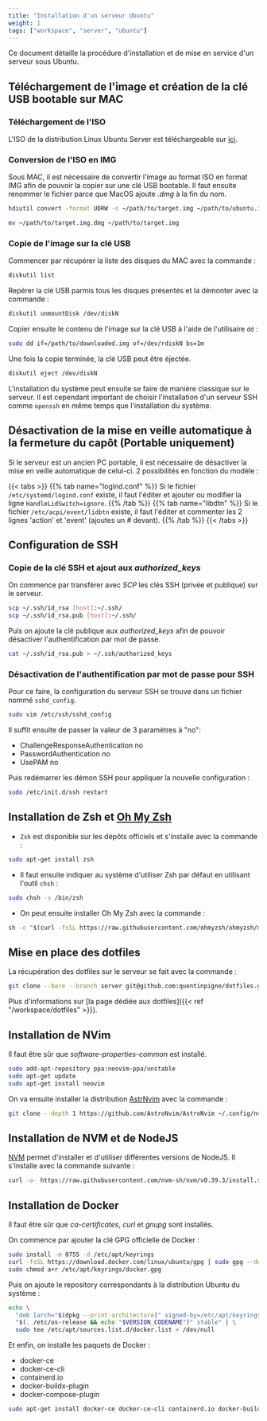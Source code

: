 ```yaml
---
title: "Installation d'un serveur Ubuntu"
weight: 1
tags: ["workspace", "server", "ubuntu"]
---
```


Ce document détaille la procédure d'installation et de mise en service d'un serveur sous Ubuntu.

## Téléchargement de l'image et création de la clé USB bootable sur MAC

### Téléchargement de l'ISO

L'ISO de la distribution Linux Ubuntu Server est téléchargeable sur [ici](https://ubuntu.com/download/server).

### Conversion de l'ISO en IMG

Sous MAC, il est nécessaire de convertir l'image au format ISO en format IMG afin de pouvoir la copier sur une clé USB bootable. Il faut ensuite renommer le fichier parce que MacOS ajoute *.dmg* à la fin du nom.

```bash
hdiutil convert -format UDRW -o ~/path/to/target.img ~/path/to/ubuntu.iso
```

```bash
mv ~/path/to/target.img.dmg ~/path/to/target.img
```

### Copie de l'image sur la clé USB

Commencer par récupérer la liste des disques du MAC avec la commande :

```bash
diskutil list
```

Repérer la clé USB parmis tous les disques présentés et la démonter avec la commande :

```bash
diskutil unmountDisk /dev/diskN
```

Copier ensuite le contenu de l'image sur la clé USB à l'aide de l'utilisaire `dd` :

```bash
sudo dd if=/path/to/downloaded.img of=/dev/rdiskN bs=1m
```

Une fois la copie terminée, la clé USB peut être éjectée.

```bash
diskutil eject /dev/diskN
```

L'installation du système peut ensuite se faire de manière classique sur le serveur. Il est cependant important de choisir l'installation d'un serveur SSH comme `openssh` en même temps que l'installation du système.

## Désactivation de la mise en veille automatique à la fermeture du capôt (Portable uniquement)

Si le serveur est un ancien PC portable, il est nécessaire de désactiver la mise en veille automatique de celui-ci. 2 possibilités en fonction du modèle :

{{< tabs >}}
{{% tab name="logind.conf" %}}
Si le fichier `/etc/systemd/logind.conf` existe, il faut l'éditer et ajouter ou modifier la ligne `HandleLidSwitch=ignore`.
{{% /tab %}}
{{% tab name="libdtn" %}}
Si le fichier `/etc/acpi/event/lidbtn` existe, il faut l'éditer et commenter les 2 lignes 'action' et 'event' (ajoutes un # devant).
{{% /tab %}}
{{< /tabs >}}

## Configuration de SSH

### Copie de la clé SSH et ajout aux *authorized_keys*

On commence par transférer avec *SCP* les clés SSH (privée et publique) sur le serveur.

```bash
scp ~/.ssh/id_rsa [host]:~/.ssh/
scp ~/.ssh/id_rsa.pub [host]:~/.ssh/
```

Puis on ajoute la clé publique aux *authorized_keys* afin de pouvoir désactiver l'authentification par mot de passe.

```bash
cat ~/.ssh/id_rsa.pub > ~/.ssh/authorized_keys
```

### Désactivation de l'authentification par mot de passe pour SSH

Pour ce faire, la configuration du serveur SSH se trouve dans un fichier nommé `sshd_config`.

```bash
sudo vim /etc/ssh/sshd_config
```

Il suffit ensuite de passer la valeur de 3 paramètres à "no":

- ChallengeResponseAuthentication no
- PasswordAuthentication no
- UsePAM no

Puis redémarrer les démon SSH pour appliquer la nouvelle configuration :

```bash
sudo /etc/init.d/ssh restart
```

## Installation de Zsh et [Oh My Zsh](https://ohmyz.sh/)

- `Zsh` est disponible sur les dépôts officiels et s'installe avec la commande :

```bash
sudo apt-get install zsh
```

- Il faut ensuite indiquer au système d'utiliser Zsh par défaut en utilisant l'outil `chsh` :

```bash
sudo chsh -s /bin/zsh
```

- On peut ensuite installer Oh My Zsh avec la commande :

```bash
sh -c "$(curl -fsSL https://raw.githubusercontent.com/ohmyzsh/ohmyzsh/master/tools/install.sh)"
```

## Mise en place des dotfiles

La récupération des dotfiles sur le serveur se fait avec la commande :

```bash
git clone --bare --branch server git@github.com:quentinpigne/dotfiles.git $HOME/.dotfiles
```

Plus d'informations sur [la page dédiée aux dotfiles]({{< ref "/workspace/dotfiles" >}}).

## Installation de NVim

Il faut être sûr que *software-properties-common* est installé.

```bash
sudo add-apt-repository ppa:neovim-ppa/unstable
sudo apt-get update
sudo apt-get install neovim
```

On va ensuite installer la distribution [AstrNvim](https://astronvim.com/) avec la commande :

```bash
git clone --depth 1 https://github.com/AstroNvim/AstroNvim ~/.config/nvim
```

## Installation de NVM et de NodeJS

[NVM](https://github.com/nvm-sh/nvm) permet d'installer et d'utiliser différentes versions de NodeJS. Il s'installe avec la commande suivante :

```bash
curl -o- https://raw.githubusercontent.com/nvm-sh/nvm/v0.39.3/install.sh | bash
```

## Installation de Docker

Il faut être sûr que *ca-certificates*, *curl* et *gnupg* sont installés.

On commence par ajouter la clé GPG officielle de Docker :

```bash
sudo install -m 0755 -d /etc/apt/keyrings
curl -fsSL https://download.docker.com/linux/ubuntu/gpg | sudo gpg --dearmor -o /etc/apt/keyrings/docker.gpg
sudo chmod a+r /etc/apt/keyrings/docker.gpg
```

Puis on ajoute le repository correspondants à la distribution Ubuntu du système :

```bash
echo \
  "deb [arch="$(dpkg --print-architecture)" signed-by=/etc/apt/keyrings/docker.gpg] https://download.docker.com/linux/ubuntu \
  "$(. /etc/os-release && echo "$VERSION_CODENAME")" stable" | \
  sudo tee /etc/apt/sources.list.d/docker.list > /dev/null
```

Et enfin, on installe les paquets de Docker :

* docker-ce
* docker-ce-cli
* containerd.io
* docker-buildx-plugin
* docker-compose-plugin

```bash
sudo apt-get install docker-ce docker-ce-cli containerd.io docker-buildx-plugin docker-compose-plugin
```
